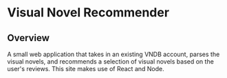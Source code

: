 # Visual Novel Recommender

## Overview 

A small web application that takes in an existing VNDB account, parses the visual novels, and 
recommends a selection of visual novels based on the user's reviews. This site makes use of React and Node.